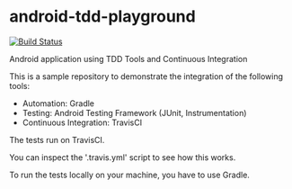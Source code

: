 android-tdd-playground
======================

[![Build Status](https://travis-ci.org/Pelto/android-tdd-playground.png?branch=master)](https://travis-ci.org/Pelto/android-tdd-playground)

Android application using TDD Tools and Continuous Integration

This is a sample repository to demonstrate the integration of the following tools:

- Automation:             Gradle
- Testing:                Android Testing Framework (JUnit, Instrumentation)
- Continuous Integration: TravisCI

The tests run on TravisCI.

You can inspect the '.travis.yml' script to see how this works.

To run the tests locally on your machine, you have to use Gradle.